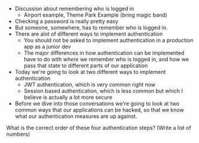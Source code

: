 * Discussion about remembering who is logged in
    * Airport example, Theme Park Example (bring magic band)
* Checking a password is really pretty easy
* But someone, somewhere, has to remember who is logged in.
* There are alot of different ways to implement authentication
    * You should not be asked to implement authentication in a production app as a junior dev
    * The major differences in how authentication can be implemented have to do with *where* we remember who is logged in, and how we pass that state to different parts of our application
* Today we're going to look at two different ways to implement authentication
    * JWT authentication, which is very common right now
    * Session based authentication, which is less common but which I believe is actually a lot more secure
* Before we dive into those conversations we're going to look at two common ways that our applications can be hacked, so that we know what our authentication measures are up against.


What is the correct order of these four authentication steps? (Write a list of numbers)